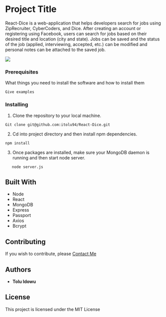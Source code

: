 # Project Title

React-Dice is a web-application that helps developers search for jobs using ZipRecruiter, CyberCoders, and Dice. After creating an account or registering using Facebook, users can search for jobs based on their desired title and location (city and state). Jobs can be saved and the status of the job (applied, interviewing, accepted, etc.) can be modified and personal notes can be attached to the saved job.    


<img src="https://s3.us-east-2.amazonaws.com/github-readme-iamges-ti/job-search.gif"/>



### Prerequisites

What things you need to install the software and how to install them

```
Give examples
```

### Installing

1. Clone the repository to your local machine. 

```
Git clone git@github.com:itolu94/React-Dice.git
```



2. Cd into project directory and then install npm dependencies.
```
npm install
```
 
3. Once packages are installed, make sure your MongoDB daemon is running and then start node server.
```
   node server.js
   ```

## Built With

* Node
* React
* MongoDB
* Express
* Passport
* Axios
* Bcrypt

## Contributing

If you wish to contribute, please [Contact Me](mailto:itolu94@gmail.com?subject=React-Dice%20Contribution)

## Authors

* **Tolu Idowu** 

## License

This project is licensed under the MIT License 


